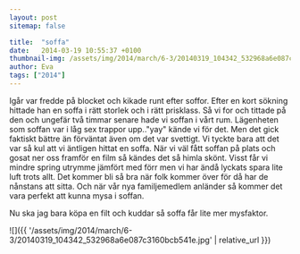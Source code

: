 ```yaml
---
layout: post
sitemap: false

title:  "soffa"
date:   2014-03-19 10:55:37 +0100
thumbnail-img: /assets/img/2014/march/6-3/20140319_104342_532968a6e087c3160bcb541e.jpg
author: Eva
tags: ["2014"]
---
```


Igår var fredde på blocket och kikade runt efter soffor. Efter en kort sökning hittade han en soffa i rätt storlek och i rätt prisklass. Så vi for och tittade på den och ungefär två timmar senare hade vi soffan i vårt rum. Lägenheten som soffan var i låg sex trappor upp.."yay" kände vi för det. Men det gick faktiskt bättre än förväntat även om det var svettigt.  Vi tyckte bara att det var så kul att vi äntligen hittat en soffa. När vi väl fått soffan på plats och gosat ner oss framför en film så kändes det så himla skönt. Visst får vi mindre spring utrymme jämfört med förr men vi har ändå lyckats spara lite luft trots allt. Det kommer bli så bra när folk kommer över för då har de nånstans att sitta. Och när vår nya familjemedlem anländer så kommer det vara perfekt att kunna mysa i soffan.  

Nu ska jag bara köpa en filt och kuddar så soffa får lite mer mysfaktor.

![]({{ '/assets/img/2014/march/6-3/20140319_104342_532968a6e087c3160bcb541e.jpg'  | relative_url }})

